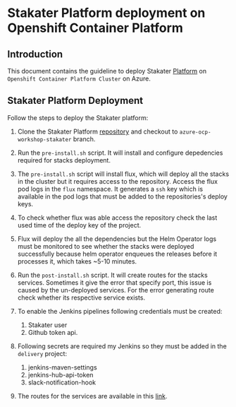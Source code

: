 # Stakater Platform deployment on Openshift Container Platform

## Introduction

This document contains the guideline to deploy Stakater [Platform](https://github.com/stakater/StakaterPlatform) on `Openshift Container Platform Cluster` on Azure.

## Stakater Platform Deployment

Follow the steps to deploy the Stakater platform:

1. Clone the Stakater Platform [repository](https://github.com/stakater/StakaterPlatform) and checkout to `azure-ocp-workshop-stakater` branch.

2. Run the `pre-install.sh` script. It will install and configure depedencies required for stacks deployment.

3. The `pre-install.sh` script will install flux, which will deploy all the stacks in the cluster but it requires access to the repository. Access the flux pod logs in the `flux` namespace. It generates a `ssh` key which is available in the pod logs that must be added to the repositories's deploy keys.

4. To check whether flux was able access the repository check the last used time of the deploy key of the project.

5. Flux will deploy the all the dependencies but the Helm Operator logs must be monitored to see whether the stacks were deployed successfully because helm operator enqueues the releases before it processes it, which takes ~5-10 minutes.

6. Run the `post-install.sh` script. It will create routes for the stacks services. Sometimes it give the error that specify port, this issue is caused by the un-deployed services. For the error generating route check whether its respective service exists.

7. To enable the Jenkins pipelines following credentials must be created:

    1. Stakater user
    2. Github token api.

8. Following secrets are required my Jenkins so they must be added in the `delivery` project:

    1. jenkins-maven-settings
    2. jenkins-hub-api-token
    3. slack-notification-hook

9. The routes for the services are available in this [link](/content/workshop/openshift).